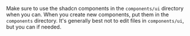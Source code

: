 Make sure to use the shadcn components in the `components/ui` directory when you can. When you create new components, put them in the `components` directory. It's generally best not to edit files in `components/ui`, but you can if needed.